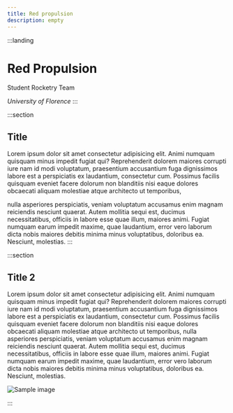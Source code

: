 ```yaml
---
title: Red propulsion
description: empty
---
```


:::landing
# Red Propulsion

Student Rocketry Team

_University of Florence_
:::

:::section
## Title

Lorem ipsum dolor sit amet consectetur adipisicing elit. Animi numquam quisquam minus impedit fugiat qui? Reprehenderit dolorem maiores corrupti iure nam id modi voluptatum, praesentium accusantium fuga dignissimos labore est a perspiciatis ex laudantium, consectetur cum. Possimus facilis quisquam eveniet facere dolorum non blanditiis nisi eaque dolores obcaecati aliquam molestiae atque architecto ut temporibus,

nulla asperiores perspiciatis, veniam voluptatum accusamus enim magnam reiciendis nesciunt quaerat. Autem mollitia sequi est, ducimus necessitatibus, officiis in labore esse quae illum, maiores animi. Fugiat numquam earum impedit maxime, quae laudantium, error vero laborum dicta nobis maiores debitis minima minus voluptatibus, doloribus ea. Nesciunt, molestias.
:::

:::section
## Title 2

Lorem ipsum dolor sit amet consectetur adipisicing elit. Animi numquam quisquam minus impedit fugiat qui? Reprehenderit dolorem maiores corrupti iure nam id modi voluptatum, praesentium accusantium fuga dignissimos labore est a perspiciatis ex laudantium, consectetur cum. Possimus facilis quisquam eveniet facere dolorum non blanditiis nisi eaque dolores obcaecati aliquam molestiae atque architecto ut temporibus, nulla asperiores perspiciatis, veniam voluptatum accusamus enim magnam reiciendis nesciunt quaerat. Autem mollitia sequi est, ducimus necessitatibus, officiis in labore esse quae illum, maiores animi. Fugiat numquam earum impedit maxime, quae laudantium, error vero laborum dicta nobis maiores debitis minima minus voluptatibus, doloribus ea. Nesciunt, molestias.

![Sample image](https://picsum.photos/200/300)

:::


